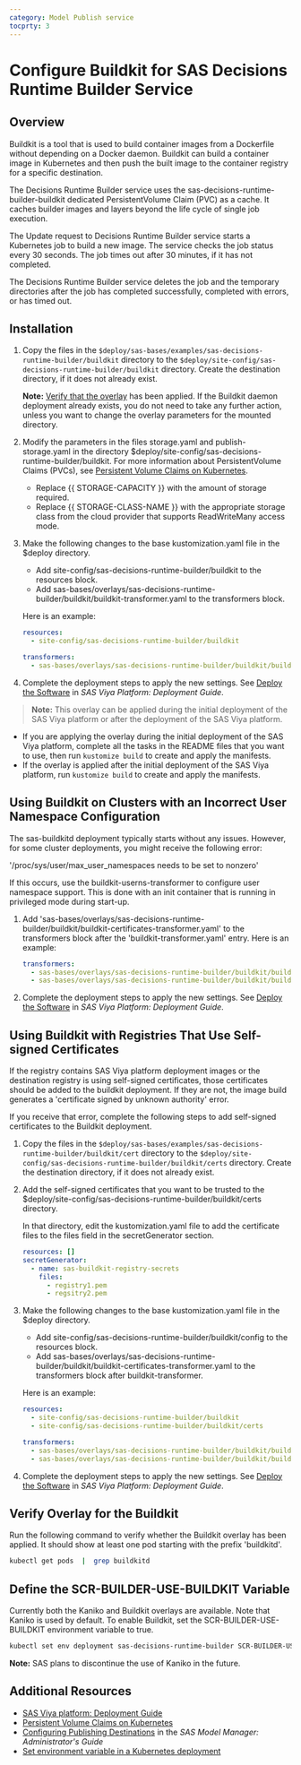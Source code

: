 ```yaml
---
category: Model Publish service
tocprty: 3
---
```


# Configure Buildkit for SAS Decisions Runtime Builder Service

## Overview

Buildkit is a tool that is used to build container images from a Dockerfile without depending on a Docker daemon. Buildkit can build a container image in Kubernetes and then push the built image to the container registry for a specific destination.

The Decisions Runtime Builder service uses the sas-decisions-runtime-builder-buildkit dedicated PersistentVolume Claim (PVC) as a cache. It caches builder images and layers beyond the life cycle of single job execution.

The Update request to Decisions Runtime Builder service starts a Kubernetes job to build a new image. The service checks the job status every 30 seconds. The job times out after 30 minutes, if it has not completed.

The Decisions Runtime Builder service deletes the job and the temporary directories after the job has completed successfully, completed with errors, or has timed out.

## Installation

1. Copy the files in the `$deploy/sas-bases/examples/sas-decisions-runtime-builder/buildkit` directory to the `$deploy/site-config/sas-decisions-runtime-builder/buildkit` directory. Create the destination directory, if it does not already exist.

   **Note:** [Verify that the overlay](#verify-overlay-for-the-buildkit) has been applied. If the Buildkit daemon deployment already exists, you do not need to take any further action, unless you want to change the overlay parameters for the mounted directory.

2. Modify the parameters in the files storage.yaml and publish-storage.yaml in the directory $deploy/site-config/sas-decisions-runtime-builder/buildkit. For more information about PersistentVolume Claims (PVCs), see [Persistent Volume Claims on Kubernetes](https://kubernetes.io/docs/concepts/storage/persistent-volumes/#persistentvolumeclaims).

   - Replace {{ STORAGE-CAPACITY }} with the amount of storage required.
   - Replace {{ STORAGE-CLASS-NAME }} with the appropriate storage class from the cloud provider that supports ReadWriteMany access mode.

3. Make the following changes to the base kustomization.yaml file in the $deploy directory.

   - Add site-config/sas-decisions-runtime-builder/buildkit to the resources block.
   - Add sas-bases/overlays/sas-decisions-runtime-builder/buildkit/buildkit-transformer.yaml to the transformers block.

   Here is an example:

   ```yaml
   resources:
     - site-config/sas-decisions-runtime-builder/buildkit

   transformers:
     - sas-bases/overlays/sas-decisions-runtime-builder/buildkit/buildkit-transformer.yaml
   ```

4. Complete the deployment steps to apply the new settings. See [Deploy the Software](http://documentation.sas.com/?cdcId=itopscdc&cdcVersion=default&docsetId=dplyml0phy0dkr&docsetTarget=p127f6y30iimr6n17x2xe9vlt54q.htm) in _SAS Viya Platform: Deployment Guide_.

> **Note:** This overlay can be applied during the initial deployment of the SAS Viya platform or after the deployment of the SAS Viya platform.

- If you are applying the overlay during the initial deployment of the SAS Viya platform, complete all the tasks in the README files that you want to use, then run `kustomize build` to create and apply the manifests.
- If the overlay is applied after the initial deployment of the SAS Viya platform, run `kustomize build` to create and apply the manifests.

## Using Buildkit on Clusters with an Incorrect User Namespace Configuration

The sas-buildkitd deployment typically starts without any issues. However, for some cluster deployments, you might receive the following error:

'/proc/sys/user/max_user_namespaces needs to be set to nonzero'

If this occurs, use the buildkit-userns-transformer to configure user namespace support. This is done with an init container that is running in privileged mode during start-up.

1. Add 'sas-bases/overlays/sas-decisions-runtime-builder/buildkit/buildkit-certificates-transformer.yaml' to the transformers block after the 'buildkit-transformer.yaml' entry. Here is an example:

   ```yaml
   transformers:
     - sas-bases/overlays/sas-decisions-runtime-builder/buildkit/buildkit-transformer.yaml
     - sas-bases/overlays/sas-decisions-runtime-builder/buildkit/buildkit-userns-transformer.yaml
   ```

2. Complete the deployment steps to apply the new settings. See [Deploy the Software](http://documentation.sas.com/?cdcId=itopscdc&cdcVersion=default&docsetId=dplyml0phy0dkr&docsetTarget=p127f6y30iimr6n17x2xe9vlt54q.htm) in _SAS Viya Platform: Deployment Guide_.

## Using Buildkit with Registries That Use Self-signed Certificates

If the registry contains SAS Viya platform deployment images or the destination registry is using self-signed certificates, those certificates should be added to the buildkit deployment. If they are not, the image build generates a 'certificate signed by unknown authority' error.

If you receive that error, complete the following steps to add self-signed certificates to the Buildkit deployment.

1. Copy the files in the `$deploy/sas-bases/examples/sas-decisions-runtime-builder/buildkit/cert` directory to the `$deploy/site-config/sas-decisions-runtime-builder/buildkit/certs` directory. Create the destination directory, if it does not already exist.

2. Add the self-signed certificates that you want to be trusted to the $deploy/site-config/sas-decisions-runtime-builder/buildkit/certs directory.

   In that directory, edit the kustomization.yaml file to add the certificate files to the files field in the secretGenerator section.

   ```yaml
   resources: []
   secretGenerator:
     - name: sas-buildkit-registry-secrets
       files:
         - registry1.pem
         - regsitry2.pem
   ```

3. Make the following changes to the base kustomization.yaml file in the $deploy directory.

   - Add site-config/sas-decisions-runtime-builder/buildkit/config to the resources block.
   - Add sas-bases/overlays/sas-decisions-runtime-builder/buildkit/buildkit-certificates-transformer.yaml to the transformers block after buildkit-transformer.

   Here is an example:

   ```yaml
   resources:
     - site-config/sas-decisions-runtime-builder/buildkit
     - site-config/sas-decisions-runtime-builder/buildkit/certs

   transformers:
     - sas-bases/overlays/sas-decisions-runtime-builder/buildkit/buildkit-transformer.yaml
     - sas-bases/overlays/sas-decisions-runtime-builder/buildkit/buildkit-certificate-transformer.yaml
   ```

4. Complete the deployment steps to apply the new settings. See [Deploy the Software](http://documentation.sas.com/?cdcId=itopscdc&cdcVersion=default&docsetId=dplyml0phy0dkr&docsetTarget=p127f6y30iimr6n17x2xe9vlt54q.htm) in _SAS Viya Platform: Deployment Guide_.

## Verify Overlay for the Buildkit

Run the following command to verify whether the Buildkit overlay has been applied. It should show at least one pod starting with the prefix 'buildkitd'.

```sh
kubectl get pods  |  grep buildkitd
```

## Define the SCR-BUILDER-USE-BUILDKIT Variable

Currently both the Kaniko and Buildkit overlays are available. Note that Kaniko is used by default. To enable Buildkit, set the SCR-BUILDER-USE-BUILDKIT environment variable to true.

```sh
kubectl set env deployment sas-decisions-runtime-builder SCR-BUILDER-USE-BUILDKIT=1 -n <name-of-namespace>
```

**Note:** SAS plans to discontinue the use of Kaniko in the future.

## Additional Resources

- [SAS Viya platform: Deployment Guide](http://documentation.sas.com/?cdcId=itopscdc&cdcVersion=default&docsetId=dplyml0phy0dkr&docsetTarget=titlepage.htm)
- [Persistent Volume Claims on Kubernetes](https://kubernetes.io/docs/concepts/storage/persistent-volumes/#persistentvolumeclaims)
- [Configuring Publishing Destinations](http://documentation.sas.com/?cdcId=mdlmgrcdc&cdcVersion=default&docsetId=mdlmgrag&docsetTarget=n0x0rvwqs9lvpun16sfdqoff4tsk.htm) in the _SAS Model Manager: Administrator's Guide_
- [Set environment variable in a Kubernetes deployment](https://www.mankier.com/1/kubectl-set-env)
